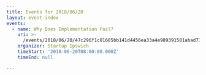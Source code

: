 ```yaml
---
title: Events for 2018/06/20
layout: event-index
events:
  - name: Why Does Implementation Fail?
    uri: >-
      /events/2018/06/20/47c296f1c81685bb141d4456ea33a4e989391581abad77466767bddffb70b7bf
    organizer: Startup Ipswich
    timeStart: '2018-06-20T08:00:00.000Z'
    timeEnd: null

---
```

